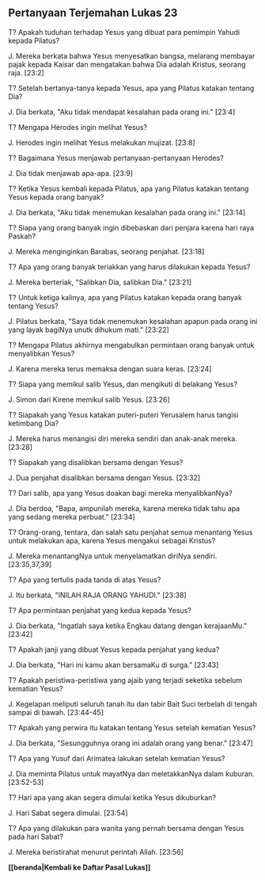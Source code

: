 ## Pertanyaan Terjemahan Lukas 23 ##

T? Apakah tuduhan terhadap Yesus yang dibuat para pemimpin Yahudi kepada Pilatus?

J. Mereka berkata bahwa Yesus menyesatkan bangsa, melarang membayar pajak kepada Kaisar dan mengatakan bahwa Dia adalah Kristus, seorang raja. [23:2]

T? Setelah bertanya-tanya kepada Yesus, apa yang Pilatus katakan tentang Dia?

J. Dia berkata, "Aku tidak mendapat kesalahan pada orang ini." [23:4]

T? Mengapa Herodes ingin melihat Yesus?

J. Herodes ingin melihat Yesus melakukan mujizat. [23:8]

T? Bagaimana Yesus menjawab pertanyaan-pertanyaan Herodes?

J. Dia tidak menjawab apa-apa. [23:9]

T? Ketika Yesus kembali kepada Pilatus, apa yang Pilatus katakan tentang Yesus kepada orang banyak?

J. Dia berkata, "Aku tidak menemukan kesalahan pada orang ini." [23:14]

T? Siapa yang orang banyak ingin dibebaskan dari penjara karena hari raya Paskah?

J. Mereka menginginkan Barabas, seorang penjahat. [23:18]

T? Apa yang orang banyak teriakkan yang harus dilakukan kepada Yesus?

J. Mereka berteriak, "Salibkan Dia, salibkan Dia." [23:21]

T? Untuk ketiga kalinya, apa yang Pilatus katakan kepada orang banyak tentang Yesus?

J. Pilatus berkata, "Saya tidak menemukan kesalahan apapun pada orang ini yang layak bagiNya unutk dihukum mati." [23:22]

T? Mengapa Pilatus akhirnya mengabulkan permintaan orang banyak untuk menyalibkan Yesus?

J. Karena mereka terus memaksa dengan suara keras. [23:24]

T? Siapa yang memikul salib Yesus, dan mengikuti di belakang Yesus?

J. Simon dari Kirene memikul salib Yesus. [23:26]

T? Siapakah yang Yesus katakan puteri-puteri Yerusalem harus tangisi ketimbang Dia?

J. Mereka harus menangisi diri mereka sendiri dan anak-anak mereka. [23:28]

T? Siapakah yang disalibkan bersama dengan Yesus?

J. Dua penjahat disalibkan bersama dengan Yesus. [23:32]

T? Dari salib, apa yang Yesus doakan bagi mereka menyalibkanNya?

J. Dia berdoa, "Bapa, ampunilah mereka, karena mereka tidak tahu apa yang sedang mereka perbuat." [23:34]

T? Orang-orang, tentara, dan salah satu penjahat semua menantang Yesus untuk melakukan apa, karena Yesus mengakui sebagai Kristus?

J. Mereka menantangNya untuk menyelamatkan diriNya sendiri. [23:35,37,39]

T? Apa yang tertulis pada tanda di atas Yesus?

J. Itu berkata, "INILAH RAJA ORANG YAHUDI." [23:38]

T? Apa permintaan penjahat yang kedua kepada Yesus?

J. Dia berkata, "Ingatlah saya ketika Engkau datang dengan kerajaanMu." [23:42]

T? Apakah janji yang dibuat Yesus kepada penjahat yang kedua?

J. Dia berkata, "Hari ini kamu akan bersamaKu di surga." [23:43]

T? Apakah peristiwa-peristiwa yang ajaib yang terjadi seketika sebelum kematian Yesus?

J. Kegelapan meliputi seluruh tanah itu dan tabir Bait Suci terbelah di tengah sampai di bawah. [23:44-45]

T? Apakah yang perwira itu katakan tentang Yesus setelah kematian Yesus?

J. Dia berkata, "Sesungguhnya orang ini adalah orang yang benar." [23:47]

T? Apa yang Yusuf dari Arimatea lakukan setelah kematian Yesus?

J. Dia meminta Pilatus untuk mayatNya dan meletakkanNya dalam kuburan. [23:52-53]

T? Hari apa yang akan segera dimulai ketika Yesus dikuburkan?

J. Hari Sabat segera dimulai. [23:54]

T? Apa yang dilakukan para wanita yang pernah bersama dengan Yesus pada hari Sabat?

J. Mereka beristirahat menurut perintah Allah. [23:56]

__[[beranda|Kembali ke Daftar Pasal Lukas]]__

